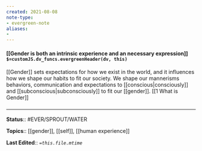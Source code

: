 ```yaml
---
created: 2021-08-08
note-type: 
- evergreen-note
aliases:
- 
---
```


#### [[Gender is both an intrinsic experience and an necessary expression]] `$=customJS.dv_funcs.evergreenHeader(dv, this)`

[[Gender]] sets expectations for how we exist in the world, and it influences how we shape our habits to fit our society. We shape our mannerisms behaviors, communication and expectations to [[conscious|consciously]] and [[subconscious|subconsciously]] to fit our [[gender]]. [[1 What is Gender]]

### <hr class="footnote"/>

**Status**:: #EVER/SPROUT/WATER 

**Topics**::  [[gender]], [[self]], [[human experience]]
	
**Last Edited**:: *`=this.file.mtime`*
